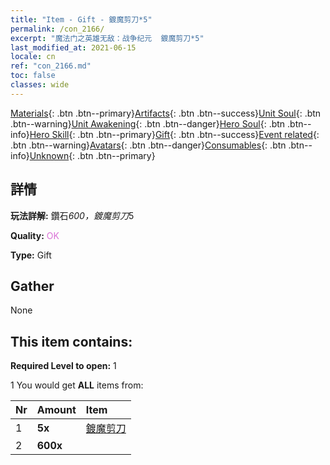 ```yaml
---
title: "Item - Gift - 鍍魔剪刀*5"
permalink: /con_2166/
excerpt: "魔法门之英雄无敌：战争纪元  鍍魔剪刀*5"
last_modified_at: 2021-06-15
locale: cn
ref: "con_2166.md"
toc: false
classes: wide
---
```

 [Materials](/ItemsCN/){: .btn .btn--primary}[Artifacts](/ItemsCN/Artifacts/){: .btn .btn--success}[Unit Soul](/ItemsCN/UnitSoul/){: .btn .btn--warning}[Unit Awakening](/ItemsCN/UnitAwakening/){: .btn .btn--danger}[Hero Soul](/ItemsCN/HeroSoul/){: .btn .btn--info}[Hero Skill](/ItemsCN/HeroSkill/){: .btn .btn--primary}[Gift](/ItemsCN/Gift/){: .btn .btn--success}[Event related](/ItemsCN/Events/){: .btn .btn--warning}[Avatars](/ItemsCN/Avatars/){: .btn .btn--danger}[Consumables](/ItemsCN/Consumables/){: .btn .btn--info}[Unknown](/ItemsCN/Unknown/){: .btn .btn--primary}

## 詳情
 **玩法詳解:** 鑽石*600，鍍魔剪刀*5

 **Quality:** <span style="color: #DA70D6">OK</span>

 **Type:** Gift

## Gather

  None

## This item contains:

 **Required Level to open:** 1

 1 You would get **ALL** items  from:

  | Nr | Amount |     Item    |
  |:---|:-------|:------------|
  | 1 |  **5x** | [鍍魔剪刀](/cn/Items/con_2175/) |  | 
  | 2 |  **600x** | <i class="fas fa-gem"/> |  | 
